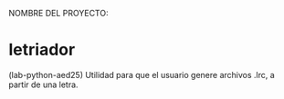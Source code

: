 NOMBRE DEL PROYECTO:
# letriador
(lab-python-aed25) Utilidad para que el usuario genere archivos .lrc, a partir de una letra.

<script src="https://asciinema.org/a/jD1DwYjONZtOaPhRDgFfnHs8f.js" id="asciicast-jD1DwYjONZtOaPhRDgFfnHs8f" async="true"></script>
